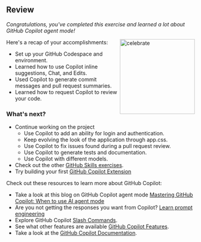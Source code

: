 ## Review

_Congratulations, you've completed this exercise and learned a lot about GitHub Copilot agent mode!_

<img src="https://octodex.github.com/images/jetpacktocat.png" alt=celebrate width=200 align=right>

Here's a recap of your accomplishments:

- Set up your GitHub Codespace and environment.
- Learned how to use Copilot inline suggestions, Chat, and Edits.
- Used Copilot to generate commit messages and pull request summaries.
- Learned how to request Copilot to review your code.

### What's next?

- Continue working on the project
  - Use Copilot to add an ability for login and authentication.
  - Keep evolving the look of the application through app.css.
  - Use Copilot to fix issues found during a pull request review.
  - Use Copilot to generate tests and documentation.
  - Use Copilot with different models.
- Check out the other [GitHub Skills exercises](https://skills.github.com).
- Try building your first [GitHub Copilot Extension](https://github.com/skills/your-first-extension-for-github-copilot)

Check out these resources to learn more about GitHub Copilot:

- Take a look at this blog on GitHub Copilot agent mode [Mastering GitHub Copilot: When to use AI agent mode](https://github.blog/ai-and-ml/github-copilot/mastering-github-copilot-when-to-use-ai-agent-mode/)
- Are you not getting the responses you want from Copilot? [Learn prompt engineering](https://docs.github.com/en/copilot/using-github-copilot/copilot-chat/prompt-engineering-for-copilot-chat)
- Explore GitHub Copilot [Slash Commands](https://docs.github.com/en/copilot/using-github-copilot/copilot-chat/github-copilot-chat-cheat-sheet?tool=vscode).
- See what other features are available [GitHub Copilot Features](https://docs.github.com/en/copilot/about-github-copilot/github-copilot-features).
- Take a look at the [GitHub Copilot Documentation](https://docs.github.com/en/copilot).